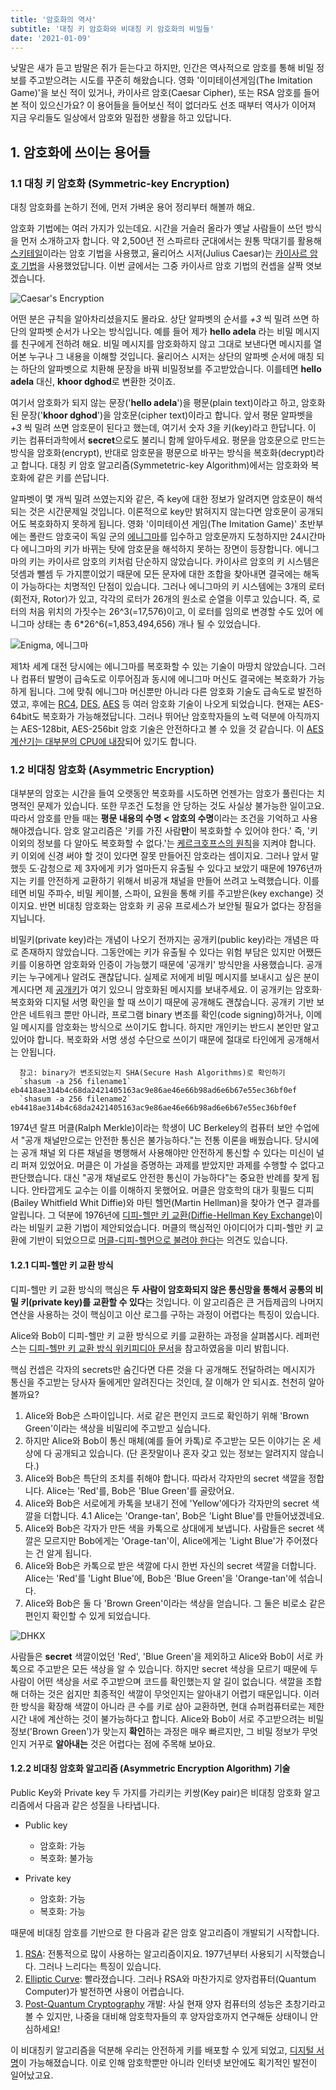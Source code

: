 ```yaml
---
title: '암호화의 역사'
subtitle: '대칭 키 암호화와 비대칭 키 암호화의 비밀들'
date: '2021-01-09'
---
```


낮말은 새가 듣고 밤말은 쥐가 듣는다고 하지만, 인간은 역사적으로 암호를 통해 비밀 정보를 주고받으려는 시도를 꾸준히 해왔습니다. 영화 '이미테이션게임(The Imitation Game)'을 보신 적이 있거나, 카이사르 암호(Caesar Cipher), 또는 RSA 암호를 들어본 적이 있으신가요? 이 용어들을 들어보신 적이 없더라도 선조 때부터 역사가 이어져 지금 우리들도 일상에서 암호와 밀접한 생활을 하고 있답니다.

## 1. 암호화에 쓰이는 용어들

### 1.1 대칭 키 암호화 (Symmetric-key Encryption)

대칭 암호화를 논하기 전에, 먼저 가벼운 용어 정리부터 해볼까 해요.

암호화 기법에는 여러 가지가 있는데요. 시간을 거슬러 올라가 옛날 사람들이 쓰던 방식을 먼저 소개하고자 합니다. 약 2,500년 전 스파르타 군대에서는 원통 막대기를 활용해 [스키테일](https://en.wikipedia.org/wiki/Scytale)이라는 암호 기법을 사용했고, 율리어스 시저(Julius Caesar)는 [카이사르 암호 기법](https://en.wikipedia.org/wiki/Caesar_cipher)을 사용했었답니다. 이번 글에서는 그중 카이사르 암호 기법의 컨셉을 살짝 엿보겠습니다.

![Caesar's Encryption](https://raw.githubusercontent.com/love-adela/adela.love/main/public/images/caesar.svg.png)

어떤 분은 규칙을 알아차리셨을지도 몰라요. 상단 알파벳의 순서를 *+3* 씩 밀려 쓰면 하단의 알파벳 순서가 나오는 방식입니다. 예를 들어 제가 **hello adela** 라는 비밀 메시지를 친구에게 전하려 해요. 비밀 메시지를 암호화하지 않고 그대로 보낸다면 메시지를 열어본 누구나 그 내용을 이해할 것입니다. 율리어스 시저는 상단의 알파벳 순서에 매칭 되는 하단의 알파벳으로 치환해 문장을 바꿔 비밀정보를 주고받았습니다. 이를테면 **hello adela** 대신, **khoor dghod**로 변환한 것이죠.

여기서 암호화가 되지 않는 문장('**hello adela**')을 평문(plain text)이라고 하고, 암호화된 문장('**khoor dghod**')을 암호문(cipher text)이라고 합니다. 앞서 평문 알파벳을 *+3* 씩 밀려 쓰면 암호문이 된다고 했는데, 여기서 숫자 *3*을 키(key)라고 한답니다. 이 키는 컴퓨터과학에서 **secret**으로도 불리니 함께 알아두세요. 평문을 암호문으로 만드는 방식을 암호화(encrypt), 반대로 암호문을 평문으로 바꾸는 방식을 복호화(decrypt)라고 합니다. 대칭 키 암호 알고리즘(Symmetetric-key Algorithm)에서는 암호화와 복호화에 같은 키를 쓴답니다.

알파벳이 몇 개씩 밀려 쓰였는지와 같은, 즉 key에 대한 정보가 알려지면 암호문이 해석되는 것은 시간문제일 것입니다. 이론적으로 key만 밝혀지지 않는다면 암호문이 공개되어도 복호화하지 못하게 됩니다. 영화 '이미테이션 게임(The Imitation Game)' 초반부에는 폴란드 암호국이 독일 군의 [에니그마](https://en.wikipedia.org/wiki/Enigma_machine)를 입수하고 암호문까지 도청하지만 24시간마다 에니그마의 키가 바뀌는 탓에 암호문을 해석하지 못하는 장면이 등장합니다. 에니그마의 키는 카이사르 암호의 키처럼 단순하지 않았습니다. 카이사르 암호의 키 시스템은 덧셈과 뺄셈 두 가지뿐이었기 때문에 모든 문자에 대한 조합을 찾아내면 결국에는 해독이 가능하다는 치명적인 단점이 있습니다. 그러나 에니그마의 키 시스템에는 3개의 로터(회전자, Rotor)가 있고, 각각의 로터가 26개의 원소로 순열을 이루고 있습니다. 즉, 로터의 처음 위치의 가짓수는 26^3(=17,576)이고, 이 로터를 임의로 변경할 수도 있어 에니그마 상태는 총 6*26^6(=1,853,494,656) 개나 될 수 있었습니다.

![Enigma, 에니그마](https://raw.githubusercontent.com/love-adela/adela.love/main/public/images/enigma.jpg)

제1차 세계 대전 당시에는 에니그마를 복호화할 수 있는 기술이 마땅치 않았습니다. 그러나 컴퓨터 발명이 급속도로 이루어짐과 동시에 에니그마 머신도 결국에는 복호화가 가능하게 됩니다. 그에 맞춰 에니그마 머신뿐만 아니라 다른 암호화 기술도 급속도로 발전하였고, 후에는 [RC4](https://en.wikipedia.org/wiki/RC4), [DES](https://en.wikipedia.org/wiki/Data_Encryption_Standard), [AES](https://en.wikipedia.org/wiki/Advanced_Encryption_Standard) 등 여러 암호화 기술이 나오게 되었습니다. 현재는 AES-64bit도 복호화가 가능해졌답니다. 그러나 뛰어난 암호학자들의 노력 덕분에 아직까지는 AES-128bit, AES-256bit 암호 기술은 안전하다고 볼 수 있을 것 같습니다. 이 [AES 계산기는 대부분의 CPU에 내장](https://en.wikipedia.org/wiki/AES_instruction_set)되어 있기도 합니다.

### 1.2 비대칭 암호화 (Asymmetric Encryption)

대부분의 암호는 시간을 들여 오랫동안 복호화를 시도하면 언젠가는 암호가 풀린다는 치명적인 문제가 있습니다. 또한 무조건 도청을 안 당하는 것도 사실상 불가능한 일이고요. 따라서 암호를 만들 때는 **평문 내용의 수명 < 암호의 수명**이라는 조건을 기억하고 사용해야겠습니다. 암호 알고리즘은 '키를 가진 사람**만**이 복호화할 수 있어야 한다.' 즉, '키 이외의 정보를 다 알아도 복호화할 수 없다.'는 [케르크호프스의 원칙](https://en.wikipedia.org/wiki/Kerckhoffs%27s_principle)을 지켜야 합니다. 키 이외에 신경 써야 할 것이 있다면 잘못 만들어진 암호라는 셈이지요. 그러나 앞서 말했듯 도·감청으로 제 3자에게 키가 얼마든지 유출될 수 있다고 보았기 때문에 1976년까지는 키를 안전하게 교환하기 위해서 비공개 채널을 만들어 쓰려고 노력했습니다. 이를테면 비밀 주파수, 비밀 케이블, 스파이, 요원을 통해 키를 주고받은(key exchange) 것이지요. 반면 비대칭 암호화는 암호화 키 공유 프로세스가 보안될 필요가 없다는 장점을 지닙니다.

비밀키(private key)라는 개념이 나오기 전까지는 공개키(public key)라는 개념은 따로 존재하지 않았습니다. 그동안에는 키가 유출될 수 있다는 위험 부담은 있지만 어쨌든 키를 이용하면 암호화와 인증이 가능했기 때문에 '공개키' 방식만을 사용했습니다. 공개키는 누구에게나 알려도 괜찮답니다. 실제로 저에게 비밀 메시지를 보내시고 싶은 분이 계시다면 제 [공개키](https://gist.github.com/love-adela/18763342dd2519705deb953f3c0f2799)가 여기 있으니 암호화된 메시지를 보내주세요. 이 공개키는 암호화·복호화와 디지털 서명 확인을 할 때 쓰이기 때문에 공개해도 괜찮습니다. 공개키 기반 보안은 네트워크 뿐만 아니라, 프로그램 binary 변조를 확인(code signing)하거나, 이메일 메시지를 암호화는 방식으로 쓰이기도 합니다. 하지만 개인키는 반드시 본인만 알고 있어야 합니다. 복호화와 서명 생성 수단으로 쓰이기 때문에 절대로 타인에게 공개해서는 안됩니다.

      참고: binary가 변조되었는지 SHA(Secure Hash Algorithms)로 확인하기
      `shasum -a 256 filename1` eb4418ae314b4c68da2421405163ac9e86ae46e66b98ad6e6b67e55ec36bf0ef
      `shasum -a 256 filename2` eb4418ae314b4c68da2421405163ac9e86ae46e66b98ad6e6b67e55ec36bf0ef

1974년 랄프 머클(Ralph Merkle)이라는 학생이 UC Berkeley의 컴퓨터 보안 수업에서 "공개 채널만으로는 안전한 통신은 불가능하다."는 전통 이론을 배웠습니다. 당시에는 공개 채널 외 다른 채널을 병행해서 사용해야만 안전하게 통신할 수 있다는 미신이 널리 퍼져 있었어요. 머클은 이 가설을 증명하는 과제를 받았지만 과제를 수행할 수 없다고 판단했습니다. 대신 "공개 채널로도 안전한 통신이 가능하다"는 중요한 반례를 찾게 됩니다. 안타깝게도 교수는 이를 이해하지 못했어요. 머클은 암호학의 대가 휫필드 디피(Bailey Whitfield Whit Diffie)와 마틴 헬먼(Martin Hellman)을 찾아가 연구 결과를 알립니다. 그 덕분에 1976년에 [디피-헬만 키 교환(Diffie-Hellman Key Exchange)](https://en.wikipedia.org/wiki/Diffie%E2%80%93Hellman_key_exchange)이라는 비밀키 교환 기법이 제안되었습니다. 머클의 핵심적인 아이디어가 디피-헬만 키 교환에 기반이 되었으므로 [머클-디피-헬먼으로 불려야 한다](https://xtendo.org/ko/mdh)는 의견도 있습니다.

#### 1.2.1 디피-헬만 키 교환 방식

디피-헬만 키 교환 방식의 핵심은 **두 사람이 암호화되지 않은 통신망을 통해서 공통의 비밀 키(private key)를 교환할 수 있다**는 것입니다. 이 알고리즘은 큰 거듭제곱의 나머지 연산을 사용하는 것이 핵심이고 이산 로그를 구하는 과정이 어렵다는 특징이 있습니다.

Alice와 Bob이 디피-헬만 키 교환 방식으로 키를 교환하는 과정을 살펴봅시다. 레퍼런스는 [디피-헬만 키 교환 방식 위키피디아 문서](https://en.wikipedia.org/wiki/Diffie%E2%80%93Hellman_key_exchange)을 참고하였음을 미리 밝힙니다.

핵심 컨셉은 각자의 secrets만 숨긴다면 다른 것을 다 공개해도 전달하려는 메시지가 통신을 주고받는 당사자 둘에게만 알려진다는 것인데, 잘 이해가 안 되시죠. 천천히 알아볼까요?

1. Alice와 Bob은 스파이입니다. 서로 같은 편인지 코드로 확인하기 위해 'Brown Green'이라는 색상을 비밀리에 주고받고 싶습니다.
2. 하지만 Alice와 Bob이 통신 매체(예를 들어 카톡)로 주고받는 모든 이야기는 온 세상에 다 공개되고 있습니다. (단 혼잣말이나 혼자 갖고 있는 정보는 알려지지 않습니다.)
3. Alice와 Bob은 특단의 조치를 취해야 합니다. 따라서 각자만의 secret 색깔을 정합니다. Alice는 'Red'를, Bob은 'Blue Green'를 골랐어요.
4. Alice와 Bob은 서로에게 카톡을 보내기 전에 'Yellow'에다가 각자만의 secret 색깔을 더합니다.
  4.1 Alice는 'Orange-tan', Bob은 'Light Blue'를 만들어냈겠네요.
5. Alice와 Bob은 각자가 만든 색을 카톡으로 상대에게 보냅니다. 사람들은 secret 색깔은 모르지만 Bob에게는 'Orage-tan'이, Alice에게는 'Light Blue'가 주어졌다는 건 알게 됩니다.
6. Alice와 Bob은 카톡으로 받은 색깔에 다시 한번 자신의 secret 색깔을 더합니다. Alice는 'Red'를 'Light Blue'에, Bob은 'Blue Green'을 'Orange-tan'에 섞습니다.
7. Alice와 Bob은 둘 다 'Brown Green'이라는 색상을 얻습니다. 그 둘은 비로소 같은 편인지 확인할 수 있게 되었습니다.

![DHKX](https://raw.githubusercontent.com/love-adela/adela.love/main/public/images/dhkx.svg.png)

사람들은 **secret** 색깔이었던 'Red', 'Blue Green'을 제외하고 Alice와 Bob이 서로 카톡으로 주고받은 모든 색상을 알 수 있습니다. 하지만 secret 색상을 모르기 때문에 두 사람이 어떤 색상을 서로 주고받으며 코드를 확인했는지 알 길이 없습니다. 색깔을 조합해 더하는 것은 쉽지만 최종적인 색깔이 무엇인지는 알아내기 어렵기 때문입니다. 이러한 방식을 확장해 색깔이 아니라 큰 수를 키로 삼아 교환하면, 현대 슈퍼컴퓨터로는 제한시간 내에 계산하는 것이 불가능하다고 합니다. Alice와 Bob이 서로 주고받으려는 비밀 정보('Brown Green')가 맞는지 **확인**하는 과정은 매우 빠르지만, 그 비밀 정보가 무엇인지 거꾸로 **알아내는** 것은 어렵다는 점에 주목해 보아요.

#### 1.2.2 비대칭 암호화 알고리즘 (Asymmetric Encryption Algorithm) 기술

Public Key와 Private key 두 가지를 가리키는 키쌍(Key pair)은 비대칭 암호화 알고리즘에서 다음과 같은 성질을 나타냅니다.

* Public key
  * 암호화: 가능
  * 복호화: 불가능

* Private key
  * 암호화: 가능
  * 복호화: 가능

때문에 비대칭 암호를 기반으로 한 다음과 같은 암호 알고리즘이 개발되기 시작합니다.

1. [RSA](https://en.wikipedia.org/wiki/RSA_(cryptosystem)): 전통적으로 많이 사용하는 알고리즘이지요. 1977년부터 사용되기 시작했습니다. 그러나 느리다는 특징이 있습니다.
2. [Elliptic Curve](https://en.wikipedia.org/wiki/Elliptic_curve): 빨라졌습니다. 그러나 RSA와 마찬가지로 양자컴퓨터(Quantum Computer)가 발전하면 사용이 어렵습니다.
3. [Post-Quantum Cryptography](https://en.wikipedia.org/wiki/Post-quantum_cryptography) 개발: 사실 현재 양자 컴퓨터의 성능은 초창기라고 볼 수 있지만, 나중을 대비해 암호학자들의 후 양자암호까지 연구해둔 상태이니 안심하세요!

이 비대칭키 알고리즘을 덕분해 우리는 안전하게 키를 배포할 수 있게 되었고, [디지털 서명](https://en.wikipedia.org/wiki/Digital_signature)이 가능해졌습니다. 이로 인해 암호학뿐만 아니라 인터넷 보안에도 획기적인 발전이 일어났고요.
